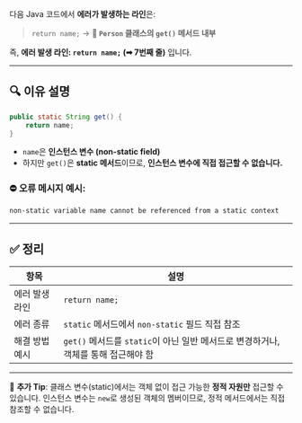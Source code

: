 다음 Java 코드에서 **에러가 발생하는 라인**은:

> `return name;` → **📍 `Person` 클래스의 `get()` 메서드 내부**

즉, **에러 발생 라인: `return name;` (➡ 7번째 줄)** 입니다.

---

## 🔍 이유 설명

```java
public static String get() {
    return name;
}
```

* `name`은 **인스턴스 변수 (non-static field)**
* 하지만 `get()`은 **static 메서드**이므로, **인스턴스 변수에 직접 접근할 수 없습니다.**

### ⛔ 오류 메시지 예시:

```bash
non-static variable name cannot be referenced from a static context
```

---

## ✅ 정리

| 항목       | 설명                                                     |
| -------- | ------------------------------------------------------ |
| 에러 발생 라인 | `return name;`                                         |
| 에러 종류    | `static` 메서드에서 `non-static` 필드 직접 참조                   |
| 해결 방법 예시 | `get()` 메서드를 `static`이 아닌 일반 메서드로 변경하거나, 객체를 통해 접근해야 함 |

---

📎 **추가 Tip**:
클래스 변수(static)에서는 객체 없이 접근 가능한 **정적 자원만** 접근할 수 있습니다.
인스턴스 변수는 `new`로 생성된 객체의 멤버이므로, 정적 메서드에서는 직접 참조할 수 없습니다.
